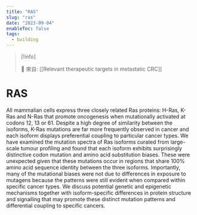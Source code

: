 ```yaml
---
title: "RAS"
slug: "ras"
date: "2023-09-04"
enableToc: false
tags:
  - building
---
```


> [!info]
>
> 🌱 來自: [[Relevant therapeutic targets in metastatic CRC]]

# RAS

All mammalian cells express three closely related Ras proteins: H-Ras, K-Ras and N-Ras that promote oncogenesis when mutationally activated at codons 12, 13 or 61. Despite a high degree of similarity between the isoforms, K-Ras mutations are far more frequently observed in cancer and each isoform displays preferential coupling to particular cancer types. We have examined the mutation spectra of Ras isoforms curated from large-scale tumour profiling and found that each isoform exhibits surprisingly distinctive codon mutation and amino acid substitution biases. These were unexpected given that these mutations occur in regions that share 100% amino acid sequence identity between the three isoforms. Importantly, many of the mutational biases were not due to differences in exposure to mutagens because the patterns were still evident when compared within specific cancer types. We discuss potential genetic and epigenetic mechanisms together with isoform-specific differences in protein structure and signalling that may promote these distinct mutation patterns and differential coupling to specific cancers.

